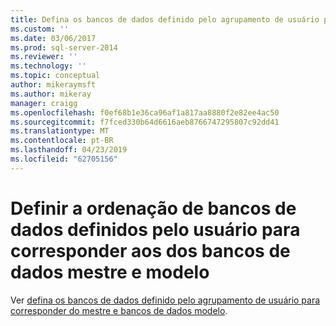 ```yaml
---
title: Defina os bancos de dados definido pelo agrupamento de usuário para corresponder do mestre e bancos de dados modelo | Microsoft Docs
ms.custom: ''
ms.date: 03/06/2017
ms.prod: sql-server-2014
ms.reviewer: ''
ms.technology: ''
ms.topic: conceptual
author: mikeraymsft
ms.author: mikeray
manager: craigg
ms.openlocfilehash: f0ef68b1e36ca96af1a817aa8880f2e82ee4ac50
ms.sourcegitcommit: f7fced330b64d6616aeb8766747295807c92dd41
ms.translationtype: MT
ms.contentlocale: pt-BR
ms.lasthandoff: 04/23/2019
ms.locfileid: "62705156"
---
```

# <a name="set-the-collation-of-user-defined-databases-to-match-those-of-the-master-and-model-databases"></a>Definir a ordenação de bancos de dados definidos pelo usuário para corresponder aos dos bancos de dados mestre e modelo
Ver [defina os bancos de dados definido pelo agrupamento de usuário para corresponder do mestre e bancos de dados modelo](../../database-engine/set-collation-user-defined-databases-match-master-model-databases.md).
